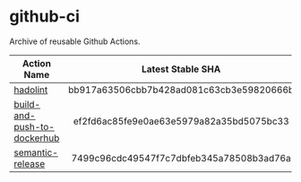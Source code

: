 # github-ci

Archive of reusable Github Actions.

| Action Name                                       | Latest Stable SHA                        |
|---------------------------------------------------|:----------------------------------------:|
| [hadolint][hadolint.link]| bb917a63506cbb7b428ad081c63cb3e59820666b |
| [build-and-push-to-dockerhub][build-and-push-to-dockerhub.link]| ef2fd6ac85fe9e0ae63e5979a82a35bd5075bc33 |
| [semantic-release][semantic-release.link]| 7499c96cdc49547f7c7dbfeb345a78508b3ad76a |

[hadolint.link]: https://github.com/ftrip-io/github-ci/blob/bb917a63506cbb7b428ad081c63cb3e59820666b/hadolint/action.yml
[build-and-push-to-dockerhub.link]: https://github.com/ftrip-io/github-ci/blob/ef2fd6ac85fe9e0ae63e5979a82a35bd5075bc33/build-and-push-to-dockerhub/action.yml
[semantic-release.link]: https://github.com/ftrip-io/github-ci/blob/cddb7cfea7f0db23dad42020ba7c4e1a6d456226/semantic-release/action.yml
